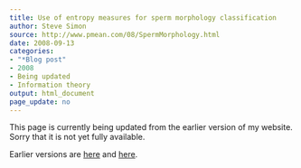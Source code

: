 ```yaml
---
title: Use of entropy measures for sperm morphology classification
author: Steve Simon
source: http://www.pmean.com/08/SpermMorphology.html
date: 2008-09-13
categories:
- "*Blog post"
- 2008
- Being updated
- Information theory
output: html_document
page_update: no
---
```


This page is currently being updated from the earlier version of my website. Sorry that it is not yet fully available.

<!---More--->


Earlier versions are [here][sim1] and [here][sim2].

[sim1]: http://www.pmean.com/08/SpermMorphology.html
[sim2]: http://new.pmean.com/sperm-morphology/
